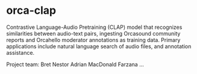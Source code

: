 # orca-clap
Contrastive Language-Audio Pretraining (CLAP) model that recognizes similarities between audio-text pairs, ingesting Orcasound community reports and Orcahello moderator annotations as training data. Primary applications include natural language search of audio files, and annotation assistance.

Project team:
Bret Nestor
Adrian MacDonald
Farzana ...
